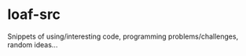 loaf-src
========

Snippets of using/interesting code, programming problems/challenges, random ideas...
